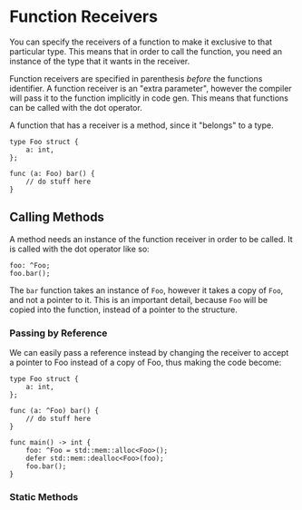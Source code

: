 # Function Receivers
You can specify the receivers of a function to make it exclusive to that particular
type. This means that in order to call the function, you need an instance of the
type that it wants in the receiver.

Function receivers are specified in parenthesis _before_ the functions identifier. A
function receiver is an "extra parameter", however the compiler will pass it to
the function implicitly in code gen. This means that functions can be called with the
dot operator.

A function that has a receiver is a method, since it "belongs" to a type.

```
type Foo struct {
    a: int,
};

func (a: Foo) bar() {
    // do stuff here
}
```

## Calling Methods
A method needs an instance of the function receiver in order to be called. It is
called with the dot operator like so:

```
foo: ^Foo;
foo.bar();
```

The `bar` function takes an instance of `Foo`, however it takes a copy of `Foo`,
and not a pointer to it. This is an important detail, because `Foo` will be copied
into the function, instead of a pointer to the structure.

### Passing by Reference

We can easily pass a reference instead by changing the receiver to accept a pointer
to Foo instead of a copy of Foo, thus making the code become:

```
type Foo struct {
    a: int,
};

func (a: ^Foo) bar() {
    // do stuff here
}

func main() -> int {
    foo: ^Foo = std::mem::alloc<Foo>();
    defer std::mem::dealloc<Foo>(foo);
    foo.bar();
}
```

### Static Methods